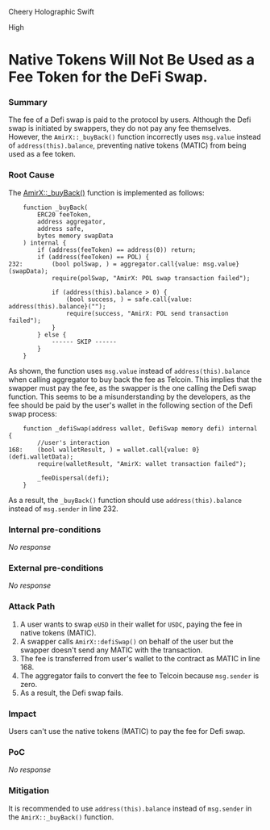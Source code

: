 Cheery Holographic Swift

High

# Native Tokens Will Not Be Used as a Fee Token for the DeFi Swap.

### Summary

The fee of a Defi swap is paid to the protocol by users. Although the Defi swap is initiated by swappers, they do not pay any fee themselves. However, the `AmirX::_buyBack()` function incorrectly uses `msg.value` instead of `address(this).balance`, preventing native tokens (MATIC) from being used as a fee token.


### Root Cause

The [AmirX::_buyBack()](https://github.com/sherlock-audit/2024-11-telcoin/blob/main/telcoin-audit/contracts/swap/AmirX.sol#L224-L253) function is implemented as follows:
```solidity
    function _buyBack(
        ERC20 feeToken,
        address aggregator,
        address safe,
        bytes memory swapData
    ) internal {
        if (address(feeToken) == address(0)) return;
        if (address(feeToken) == POL) {
232:        (bool polSwap, ) = aggregator.call{value: msg.value}(swapData);
            require(polSwap, "AmirX: POL swap transaction failed");

            if (address(this).balance > 0) {
                (bool success, ) = safe.call{value: address(this).balance}("");
                require(success, "AmirX: POL send transaction failed");
            }
        } else {
            ------ SKIP ------
        }
    }
```
As shown, the function uses `msg.value` instead of `address(this).balance` when calling aggregator to buy back the fee as Telcoin.
This implies that the swapper must pay the fee, as the swapper is the one calling the Defi swap function. This seems to be a misunderstanding by the developers, as the fee should be paid by the user's wallet in the following section of the Defi swap process:
```solidity
    function _defiSwap(address wallet, DefiSwap memory defi) internal {
        //user's interaction
168:    (bool walletResult, ) = wallet.call{value: 0}(defi.walletData);
        require(walletResult, "AmirX: wallet transaction failed");

        _feeDispersal(defi);
    }
```
As a result, the `_buyBack()` function should use `address(this).balance` instead of `msg.sender` in line 232.


### Internal pre-conditions

_No response_

### External pre-conditions

_No response_

### Attack Path

1. A user wants to swap `eUSD` in their wallet for `USDC`, paying the fee in native tokens (MATIC).
2. A swapper calls `AmirX::defiSwap()` on behalf of the user but the swapper doesn't send any MATIC with the transaction.
3. The fee is transferred from user's wallet to the contract as MATIC in line 168.
4. The aggregator fails to convert the fee to Telcoin because `msg.sender` is zero.
5. As a result, the Defi swap fails.


### Impact

Users can't use the native tokens (MATIC) to pay the fee for Defi swap.


### PoC

_No response_

### Mitigation

It is recommended to use `address(this).balance` instead of `msg.sender` in the `AmirX::_buyBack()` function.
